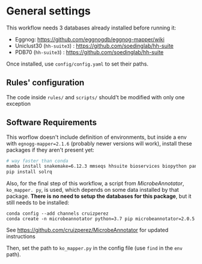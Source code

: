 # General settings

This workflow needs 3 databases already installed before running it:

- Eggnog: https://github.com/eggnogdb/eggnog-mapper/wiki
- Uniclust30 (`hh-suite3`) : https://github.com/soedinglab/hh-suite
- PDB70 (`hh-suite3`) : https://github.com/soedinglab/hh-suite

Once installed, use `config/config.yaml` to set their paths.

## Rules' configuration

The code inside `rules/` and `scripts/` should't be modified with only one exception

## Software Requirements

This worflow doesn't include definition of environments, but inside a env with `egnogg-mapper=2.1.6` (probably newer versions will work), install these packages if they aren't present yet:

```sh
# way faster than conda
mamba install snakemake=6.12.3 mmseqs hhsuite bioservices biopython pandas seaborn matplotlib
pip install solrq
```

Also, for the final step of this workflow, a script from *MicrobeAnnotator*, `ko_mapper.
py`, is used, which depends on some data installed by that package. **There is no need to setup the databases for this package**, but it still needs to be installed:

```
conda config --add channels cruizperez
conda create -n microbeannotator python=3.7 pip microbeannotator=2.0.5
```
See <https://github.com/cruizperez/MicrobeAnnotator> for updated instructions

Then, set the path to `ko_mapper.py` in the config file (use `find` in the `env` path).
